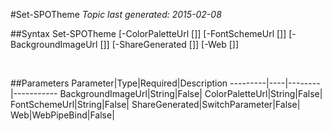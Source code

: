 #Set-SPOTheme
*Topic last generated: 2015-02-08*


##Syntax
    Set-SPOTheme [-ColorPaletteUrl [<String>]] [-FontSchemeUrl [<String>]] [-BackgroundImageUrl [<String>]] [-ShareGenerated [<SwitchParameter>]] [-Web [<WebPipeBind>]]

&nbsp;

##Parameters
Parameter|Type|Required|Description
---------|----|--------|-----------
BackgroundImageUrl|String|False|
ColorPaletteUrl|String|False|
FontSchemeUrl|String|False|
ShareGenerated|SwitchParameter|False|
Web|WebPipeBind|False|
